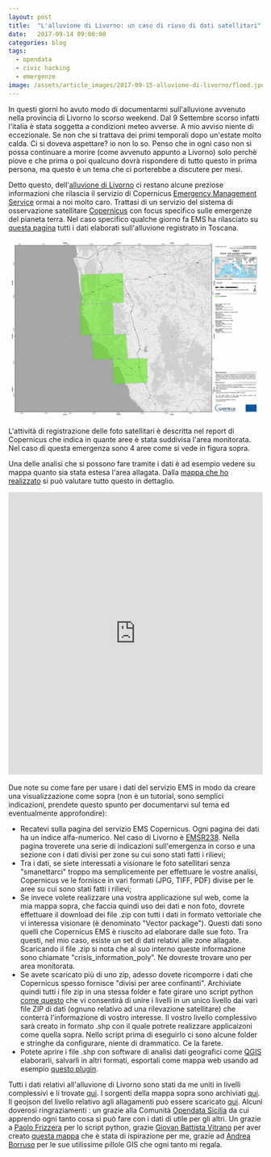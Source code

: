 ```yaml
---
layout: post
title:  "L'alluvione di Livorno: un caso di riuso di dati satellitari"
date:   2017-09-14 09:00:00
categories: blog
tags:
  - opendata
  - civic hacking
  - emergenze
image: /assets/article_images/2017-09-15-alluvione-di-livorno/flood.jpeg
---
```


In questi giorni ho avuto modo di documentarmi sull'alluvione avvenuto nella provincia di Livorno lo scorso weekend.
Dal 9 Settembre scorso infatti l'italia è stata soggetta a condizioni meteo avverse. A mio avviso niente di eccezionale. Se non che si trattava dei primi temporali dopo un'estate molto calda. Ci si doveva aspettare? io non lo so. Penso che in ogni caso non si possa continuare a morire (come avvenuto appunto a Livorno) solo perchè piove e che prima o poi qualcuno dovrà rispondere di tutto questo in prima persona, ma questo è un tema che ci porterebbe a discutere per mesi.

Detto questo, dell'[alluvione di Livorno](http://www.ilpost.it/2017/09/11/ci-sono-ancora-due-dispersi-per-le-alluvioni-a-livorno/) ci restano alcune preziose informazioni che rilascia il servizio di Copernicus [Emergency Management Service](http://emergency.copernicus.eu/mapping/) ormai a noi molto caro. Trattasi di un servizio del sistema di osservazione satellitare [Copernicus](http://emergency.copernicus.eu/mapping/ems/what-copernicus) con focus specifico sulle emergenze del pianeta terra. Nel caso specifico qualche giorno fa EMS ha rilasciato su [questa pagina](http://emergency.copernicus.eu/mapping/list-of-components/EMSR238) tutti i dati elaborati sull'alluvione registrato in Toscana.

![report dell'attività di EMS](/assets/article_images/2017-09-15-alluvione-di-livorno/ems.jpg)

L'attività di registrazione delle foto satellitari è descritta nel report di Copernicus che indica in quante aree è stata suddivisa l'area monitorata. Nel caso di questa emergenza sono 4 aree come si vede in figura sopra.

Una delle analisi che si possono fare tramite i dati è ad esempio vedere su mappa quanto sia stata estesa l'area allagata. Dalla [mappa che ho realizzato](https://iltempe.github.io/livorno_flood/index#12/43.6289/10.3605) si può valutare tutto questo in dettaglio.

<div class="map-container">
    <iframe src="https://iltempe.github.io/livorno_flood/index#12/43.6289/10.3605" height="560" width="100%" allowfullscreen="" frameborder="0">
    </iframe>
</div>

Due note su come fare per usare i dati del servizio EMS in modo da creare una visualizzazione come sopra (non è un tutorial, sono semplici indicazioni, prendete questo spunto per documentarvi sul tema ed eventualmente approfondire):
- Recatevi sulla pagina del servizio EMS Copernicus. Ogni pagina dei dati ha un indice alfa-numerico. Nel caso di Livorno è [EMSR238](http://emergency.copernicus.eu/mapping/list-of-components/EMSR238). Nella pagina troverete una serie di indicazioni sull'emergenza in corso e una sezione con i dati divisi per zone su cui sono stati fatti i rilievi;
- Tra i dati, se siete interessati a visionare le foto satellitari senza "smanettarci" troppo ma semplicemente per effettuare le vostre analisi, Copernicus ve le fornisce in vari formati (JPG, TIFF, PDF) divise per le aree su cui sono stati fatti i rilievi;
- Se invece volete realizzare una vostra applicazione sul web, come la mia mappa sopra, che faccia quindi uso dei dati e non foto, dovrete effettuare il download dei file .zip con tutti i dati in formato vettoriale che vi interessa visionare (è denominato "Vector package"). Questi dati sono quelli che Copernicus EMS è riuscito ad elaborare dalle sue foto. Tra questi, nel mio caso, esiste un set di dati relativi alle zone allagate. Scaricando il file .zip si nota che al suo interno queste informazione sono chiamate "crisis_information_poly". Ne dovreste trovare uno per area monitorata.
- Se avete scaricato più di uno zip, adesso dovete ricomporre i dati che Copernicus spesso fornisce "divisi per aree confinanti". Archiviate quindi tutti i file zip in una stessa folder e fate girare uno script python [come questo](https://github.com/iltempe/livorno_flood/blob/master/data/merge.py) che vi consentirà di unire i livelli in un unico livello dai vari file ZIP di dati (ognuno relativo ad una rilevazione satellitare) che conterrà l'informazione di vostro interesse. Il vostro livello complessivo sarà creato in formato .shp con il quale potrete realizzare applicaizoni come quella sopra. Nello script prima di eseguirlo ci sono alcune folder e stringhe da configurare, niente di drammatico. Ce la farete.
- Potete aprire i file .shp con software di analisi dati geografici come [QGIS](https://www.qgis.org/it/site/) elaborarli, salvarli in altri formati, esportali come mappa web usando ad esempio [questo plugin](https://github.com/mayotunde/qgis2leaflet).

Tutti i dati relativi all'alluvione di Livorno sono stati da me uniti in livelli complessivi e li trovate [qui](https://github.com/iltempe/livorno_flood/tree/master/data/EMSR238/out). I sorgenti della mappa sopra sono archiviati [qui](https://github.com/iltempe/livorno_flood). Il geojson del livello relativo agli allagamenti può essere scaricato [qui](https://raw.githubusercontent.com/iltempe/livorno_flood/master/data/crisis_information_poly_merged.geojson).
Alcuni doverosi ringraziamenti : un grazie alla Comunità [Opendata Sicilia](http://opendatasicilia.it/) da cui apprendo ogni tanto cosa si può fare con i dati di utile per gli altri. Un grazie a [Paolo Frizzera](https://github.com/geofrizz) per lo script python, grazie [Giovan Battista Vitrano](https://github.com/gbvitrano) per aver creato [questa mappa](https://siciliahub.github.io/mappe/EMSR213/incendi_sicilia/naso.html#12/38.0915/14.8824) che è stata di ispirazione per me, grazie ad [Andrea Borruso](https://github.com/aborruso) per le sue utilissime pillole GIS che ogni tanto mi regala.


